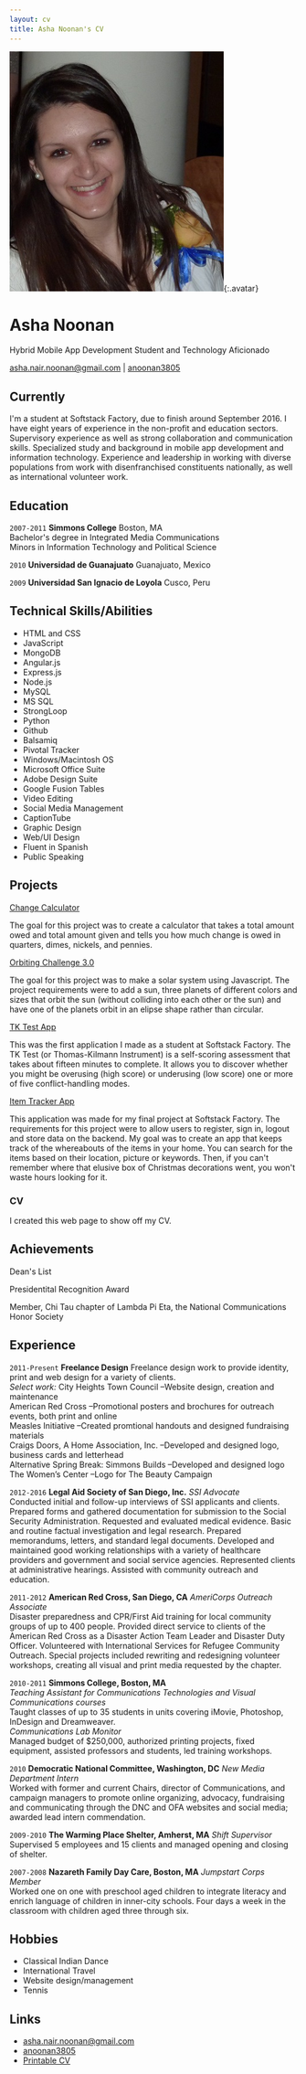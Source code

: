```yaml
---
layout: cv
title: Asha Noonan's CV
---
```


![Asha](./media/AshaImg.jpg){:.avatar}

# Asha Noonan
Hybrid Mobile App Development Student and Technology Aficionado

<div id="webaddress">
<a href="mailto:">asha.nair.noonan@gmail.com</a>
|
<i class="fa fa-github"></i> <a href="http://github.com/anoonan3805">anoonan3805</a>

</div>


## Currently

I'm a student at Softstack Factory, due to finish around September 2016. I have eight years of experience in the 
non-profit and education sectors. Supervisory experience as well as strong collaboration and communication skills. 
Specialized study and background in mobile app development and information technology. Experience and leadership in 
working with diverse populations from work with disenfranchised constituents nationally, as well<br> as international 
volunteer work.

## Education

`2007-2011`
__Simmons College__ Boston, MA<br> 
Bachelor's degree in Integrated Media Communications<br>
Minors in Information Technology and Political Science<br>

`2010`
__Universidad de Guanajuato__ Guanajuato, Mexico<br>

`2009`
__Universidad San Ignacio de Loyola__ Cusco, Peru<br>


## Technical Skills/Abilities

* HTML and CSS
* JavaScript
* MongoDB
* Angular.js
* Express.js
* Node.js
* MySQL 
* MS SQL
* StrongLoop
* Python
* Github
* Balsamiq
* Pivotal Tracker
* Windows/Macintosh OS
* Microsoft Office Suite
* Adobe Design Suite
* Google Fusion Tables 
* Video Editing 
* Social Media Management
* CaptionTube
* Graphic Design
* Web/UI Design
* Fluent in Spanish
* Public Speaking

## Projects
<i class="fa fa-codepen"></i><a href ="http://codepen.io/anoonan3805/pen/VjaxjZ" target="_blank">Change Calculator</a><br>
<p>The goal for this project was to create a calculator that takes a total amount owed and total amount given and tells you how much change is owed in quarters, dimes, nickels, and pennies.</p>

<i class="fa fa-leaf"></i><a href ="https://www.khanacademy.org/computer-programming/spin-off-of-orbiting-challenge-30/5508486001" target="_blank">Orbiting Challenge 3.0</a><br>
<p>The goal for this project was to make a solar system using Javascript. The project requirements were to add a sun,
three planets of different colors and sizes that orbit the sun (without colliding into each other or the sun) and have
one of the planets orbit in an elipse shape rather than circular.</p>
<i class="fa fa-cloud"></i><a href ="https://tktest-anoonan3805.c9users.io/#/" target="_blank">TK Test App</a><br>
<p>This was the first application I made as a student at Softstack Factory. The TK Test (or Thomas-Kilmann Instrument) 
is a self-scoring assessment that takes about fifteen minutes to complete. It allows you to discover whether you might 
be overusing (high score) or underusing (low score) one or more of five conflict-handling modes.</p>
<i class="fa fa-cloud"></i><a href="https://item-tracker-anoonan3805.c9users.io:8081/#/" target="_blank">Item Tracker App</a><br>
<p>This application was made for my final project at Softstack Factory. The requirements for this project were to allow 
users to register, sign in, logout and store data on the backend. My goal was to create an app that keeps track of the whereabouts 
of the items in your home. You can search for the items based on their location, picture or keywords. Then, if you can't 
remember where that elusive box of Christmas decorations went, you won't waste hours looking for it.</p>


### CV

I created this web page to show off my CV.  

## Achievements

Dean's List

Presidentital Recognition Award

Member, Chi Tau chapter of Lambda Pi Eta, the National Communications Honor Society


## Experience

`2011-Present`
__Freelance Design__ 
Freelance design work to provide identity, print and web design for a variety of clients.<br>
<em>Select work: </em> City Heights Town Council –Website design, creation and maintenance<br>
American Red Cross –Promotional posters and brochures for outreach events, both print and online<br>
Measles Initiative –Created promtional handouts and designed fundraising materials<br>
Craigs Doors, A Home Association, Inc. –Developed and designed logo, business cards and letterhead<br>
Alternative Spring Break: Simmons Builds –Developed and designed logo<br>
The Women’s Center –Logo for The Beauty Campaign<br>

`2012-2016`
__Legal Aid Society of San Diego, Inc.__ 
 <em>SSI Advocate</em><br>
 Conducted initial and follow-up interviews of SSI applicants and clients. Prepared forms and gathered documentation for submission to the Social Security Administration. Requested and evaluated medical evidence. Basic and routine factual
investigation and legal research. Prepared memorandums, letters, and standard legal documents. Developed and maintained good working relationships with a variety of healthcare providers and government and social service agencies. Represented
clients at administrative hearings. Assisted with community outreach and education.

`2011-2012`
__American Red Cross, San Diego, CA__
<em>AmeriCorps Outreach Associate</em><br>
Disaster preparedness and CPR/First Aid training for local community groups of up to 400 people. Provided direct service to clients of the American Red Cross as a Disaster Action Team Leader and Disaster Duty Officer. Volunteered
with International Services for Refugee Community Outreach. Special projects included rewriting and redesigning volunteer workshops, creating all visual and print media requested by the chapter.

`2010-2011` 
__Simmons College, Boston, MA__<br>
<em>Teaching Assistant for Communications Technologies and Visual Communications courses</em><br>
Taught classes of up to 35 students in units covering iMovie, Photoshop, InDesign and Dreamweaver.<br>
<em>Communications Lab Monitor</em><br>
Managed budget of $250,000, authorized printing projects, fixed equipment, assisted professors and students, led training workshops.<br>

`2010`
__Democratic National Committee, Washington, DC__
<em>New Media Department Intern</em><br>
 Worked with former and current Chairs, director of Communications, and campaign managers to promote online organizing, advocacy, fundraising and communicating through the DNC and OFA websites and social media; awarded lead intern commendation.

`2009-2010`
__The Warming Place Shelter, Amherst, MA__
<em>Shift Supervisor</em><br>Supervised 5 employees and 15 clients and managed opening and closing of shelter.<br>

`2007-2008`
__Nazareth Family Day Care, Boston, MA__
<em>Jumpstart Corps Member</em><br>
Worked one on one with preschool aged children to integrate literacy and enrich language of children in inner-city schools. Four days a week in the classroom with children aged three through six.

## Hobbies

* Classical Indian Dance
* International Travel 
* Website design/management
* Tennis

## Links

* <i class="fa fa-envelope"></i> <a href="mailto:">asha.nair.noonan@gmail.com</a><br />
* <i class="fa fa-github"></i> <a href="http://github.com/">anoonan3805</a><br />
* <i class="fa fa-file-pdf-o" aria-hidden="true"></i><a href="./media/ANNgd2016.pdf">Printable CV</a>

